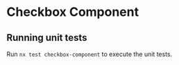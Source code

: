 # Checkbox Component

## Running unit tests

Run `nx test checkbox-component` to execute the unit tests.
